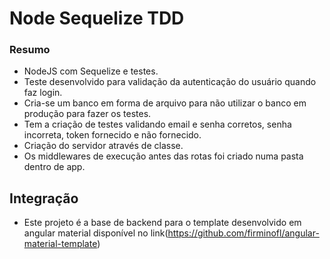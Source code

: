 # Node Sequelize TDD

### Resumo
- NodeJS com Sequelize e testes.
- Teste desenvolvido para validação da autenticação do usuário quando faz login.
- Cria-se um banco em forma de arquivo para não utilizar o banco em produção para fazer os testes.
- Tem a criação de testes validando email e senha corretos, senha incorreta, token fornecido e não fornecido.
- Criação do servidor através de classe.
- Os middlewares de execução antes das rotas foi criado numa pasta dentro de app.

## Integração
- Este projeto é a base de backend para o template desenvolvido em angular material disponível no link(https://github.com/firminofl/angular-material-template)
